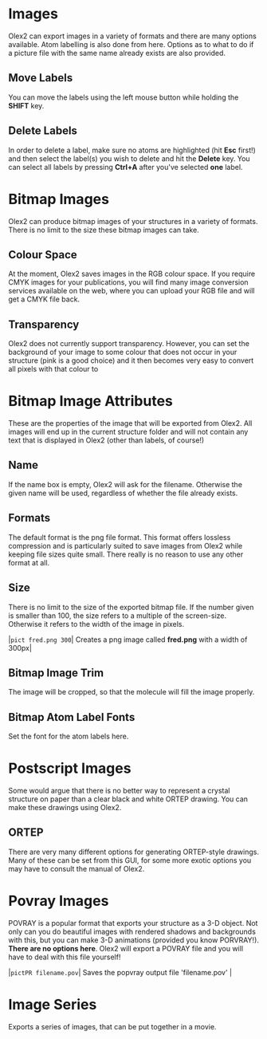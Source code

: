 # Images
Olex2 can export images in a variety of formats and there are many options available. Atom labelling is also done from here. Options as to what to do if a picture file with the same name already exists are also provided.

## Move Labels
You can move the labels using the left mouse button while holding the **SHIFT** key.

## Delete Labels
In order to delete a label, make sure no atoms are highlighted (hit **Esc** first!) and then select the label(s) you wish to delete and hit the **Delete** key. You can select all labels by pressing **Ctrl+A** after you've selected **one** label.


# Bitmap Images
Olex2 can produce bitmap images of your structures in a variety of formats. There is no limit to the size these bitmap images can take.

## Colour Space
At the moment, Olex2 saves images in the RGB colour space. If you require CMYK images for your publications, you will find many image conversion services available on the web, where you can upload your RGB file and will get a CMYK file back.

## Transparency
Olex2 does not currently support transparency. However, you can set the background of your image to some colour that does not occur in your structure (pink is a good choice) and it then becomes very easy to convert all pixels with that colour to

# Bitmap Image Attributes
These are the properties of the image that will be exported from Olex2. All images will end up in the current structure folder and will not contain any text that is displayed in Olex2 (other than labels, of course!)

## Name
If the name box is empty, Olex2 will ask for the filename. Otherwise the given name will be used, regardless of whether the file already exists.

## Formats
The default format is the png file format. This format offers lossless compression and is particularly suited to save images from Olex2 while keeping file sizes quite small. There really is no reason to use any other format at all.

## Size
There is no limit to the size of the exported bitmap file. If the number given is smaller than 100, the size refers to a multiple of the screen-size. Otherwise it refers to the width of the image in pixels.

|`pict fred.png 300`| Creates a png image called **fred.png** with a width of 300px|

## Bitmap Image Trim
The image will be cropped, so that the molecule will fill the image properly.

## Bitmap Atom Label Fonts
Set the font for the atom labels here.

# Postscript Images
Some would argue that there is no better way to represent a crystal structure on paper than a clear black and white ORTEP drawing. You can make these drawings using Olex2.

## ORTEP
There are very many different options for generating ORTEP-style drawings. Many of these can be set from this GUI, for some more exotic options you may have to consult the manual of Olex2.


# Povray Images
POVRAY is a popular format that exports your structure as a 3-D object. Not only can you do beautiful images with rendered shadows and backgrounds with this, but you can make 3-D animations (provided you know PORVRAY!).
**There are no options here**. Olex2 will export a POVRAY file and you will have to deal with this file yourself!

|`pictPR filename.pov`| Saves the popvray output file 'filename.pov' |

# Image Series
Exports a series of images, that can be put together in a movie.